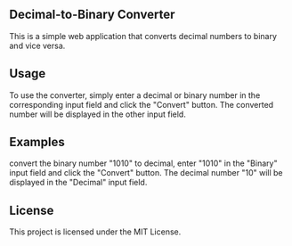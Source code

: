 
## Decimal-to-Binary Converter

This is a simple web application that converts decimal numbers to binary and vice versa.

## Usage

To use the converter, simply enter a decimal or binary number in the corresponding input field and click the "Convert" button. The converted number will be displayed in the other input field.

## Examples

convert the binary number "1010" to decimal, enter "1010" in the "Binary" input field and click the "Convert" button. The decimal number "10" will be displayed in the "Decimal" input field.

## License

This project is licensed under the MIT License.
